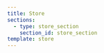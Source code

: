 ```yaml
---
title: Store
sections:
  - type: store_section
    section_id: store_section
template: store
---
```

